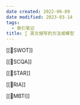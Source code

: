 ```yaml
---
date created: 2022-06-09
date modified: 2023-03-14
tags:
  - 索引笔记
title: ∑ 英文缩写的方法或模型
---
```


[[🔡SWOT]]

[[🔡SCQA]]

[[🔡STAR]]

[[🔡RIA]]

[[🔡MBTI]]
